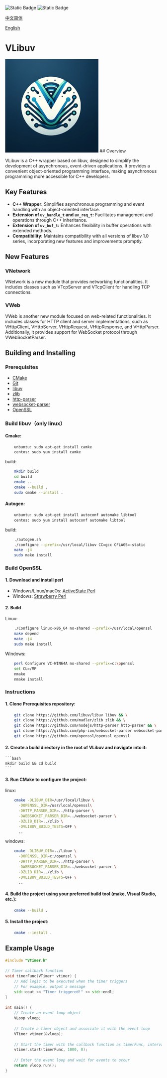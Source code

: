 <img alt="Static Badge" src="https://img.shields.io/badge/VLibuv-master?style=flat&label=MIT-License&labelColor=rgb(23%2C33%2C73)&color=rgb(33%2C193%2C33)">  <img alt="Static Badge" src="https://img.shields.io/badge/Release1.5.0-Latest?logo=gitlab&label=Latest&color=rgb(235%2C55%2C55)">



<a href="https://github.com/Antruly/VLibuv/blob/master/README_zn-CN.md" class="github-button" data-color-scheme="no-preference: dark; light: dark; dark: dark;" data-icon="octicon-star" data-size="large" data-show-count="true" aria-label="Star ntkme/github-buttons on GitHub">中文简体</a>
 
<a href="https://github.com/Antruly/VLibuv/blob/master/README.md" class="github-button" data-color-scheme="no-preference: dark; light: dark; dark: dark;" data-icon="octicon-star" data-size="large" data-show-count="true" aria-label="Star ntkme/github-buttons on GitHub">English</a>

# VLibuv
<img alt="Static Badge" src="https://github.com/Antruly/VLibuv/blob/master/VLibuv.webp" width="300" height="300">
## Overview

VLibuv is a C++ wrapper based on libuv, designed to simplify the development of asynchronous, event-driven applications. It provides a convenient object-oriented programming interface, making asynchronous programming more accessible for C++ developers.

## Key Features

- **C++ Wrapper:** Simplifies asynchronous programming and event handling with an object-oriented interface.
- **Extension of `uv_handle_t` and `uv_req_t`:** Facilitates management and operations through C++ inheritance.
- **Extension of `uv_buf_t`:** Enhances flexibility in buffer operations with extended methods.
- **Compatibility:** Maintains compatibility with all versions of libuv 1.0 series, incorporating new features and improvements promptly.

## New Features

### VNetwork
VNetwork is a new module that provides networking functionalities. It includes classes such as VTcpServer and VTcpClient for handling TCP connections.

### VWeb
VWeb is another new module focused on web-related functionalities. It includes classes for HTTP client and server implementations, such as VHttpClient, VHttpServer, VHttpRequest, VHttpResponse, and VHttpParser. Additionally, it provides support for WebSocket protocol through VWebSocketParser.


## Building and Installing

### Prerequisites

- [CMake](https://cmake.org/)
- [Git](https://git-scm.com/)
- [libuv](https://github.com/libuv/libuv)
- [zlib](https://github.com/madler/zlib)
- [http-parser](https://github.com/nodejs/http-parser)
- [websocket-parser](https://github.com/php-ion/websocket-parser)
- [OpenSSL](https://github.com/openssl/openssl)


### Build libuv（only linux）

#### Cmake:
```bash
    unbuntu: sudo apt-get install camke
    centos: sudo yum install camke
```
build:
```bash
    mkdir build
    cd build
    cmake ..
    cmake --build .
    sudo cmake --install .
```

#### Autogen:
```bash
    unbuntu: sudo apt-get install autoconf automake libtool
    centos: sudo yum install autoconf automake libtool
```
build:
```bash
    ./autogen.sh
    ./configure --prefix=/usr/local/libuv CC=gcc CFLAGS=-static
    make -j4
    sudo make install
```

### Build OpenSSL

#### 1. Download and install perl

- Windows/Linux/macOs: [ActiveState Perl](https://www.activestate.com/products/perl/)
- Windows: [Strawberry Perl](http://strawberryperl.com/)

#### 2. Build

Linux:
```bash
    ./Configure linux-x86_64 no-shared --prefix=/usr/local/openssl
    make depend
    make -j4
    sudo make install
```

Windows:
```bash
    perl Configure VC-WIN64A no-shared --prefix=c:\openssl
    set CL=/MP
    nmake
    nmake install
```

### Instructions

#### 1. Clone Prerequisites repository:

```bash
    git clone https://github.com/libuv/libuv libuv && \
    git clone https://github.com/madler/zlib zlib && \
    git clone https://github.com/nodejs/http-parser http-parser && \
    git clone https://github.com/php-ion/websocket-parser websocket-parser && \
    git clone https://github.com/openssl/openssl openssl
```

#### 2. Create a build directory in the root of VLibuv and navigate into it:

    ```bash
    mkdir build && cd build
    ```

#### 3. Run CMake to configure the project:
linux:
```bash
    cmake -DLIBUV_DIR=/usr/local/libuv \
      -DOPENSSL_DIR=/usr/local/openssl\
      -DHTTP_PARSER_DIR=../http-parser \
      -DWEBSOCKET_PARSER_DIR=../websocket-parser \
      -DZLIB_DIR=../zlib \
      -DVLIBUV_BUILD_TESTS=OFF \
      ..
```
windows:
```bash
    cmake -DLIBUV_DIR=../libuv \
      -DOPENSSL_DIR=c:/openssl \
      -DHTTP_PARSER_DIR=../http-parser \
      -DWEBSOCKET_PARSER_DIR=../websocket-parser \
      -DZLIB_DIR=../zlib \
      -DVLIBUV_BUILD_TESTS=OFF \
      ..
```
#### 4. Build the project using your preferred build tool (make, Visual Studio, etc.):

```bash
    cmake --build .
```

#### 5. Install the project:

```bash
    cmake --install .
```

## Example Usage

```cpp
#include "VTimer.h"

// Timer callback function
void timerFunc(VTimer* vtimer) {
    // Add logic to be executed when the timer triggers
    // For example, output a message
    std::cout << "Timer triggered!" << std::endl;
}

int main() {
    // Create an event loop object
    VLoop vloop;

    // Create a timer object and associate it with the event loop
    VTimer vtimer(&vloop);

    // Start the timer with the callback function as timerFunc, interval of 1000 milliseconds, and repeat count of 0 for unlimited repeats
    vtimer.start(timerFunc, 1000, 0);

    // Enter the event loop and wait for events to occur
    return vloop.run();
}
